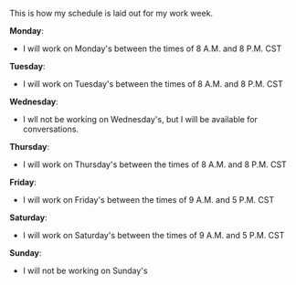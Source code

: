This is how my schedule is laid out for my work week.

**Monday**:
  - I will work on Monday's between the times of 8 A.M. and 8 P.M. CST

**Tuesday**:
  - I will work on Tuesday's between the times of 8 A.M. and 8 P.M. CST

**Wednesday**:
  - I wll not be working on Wednesday's, but I will be available for conversations.

**Thursday**:
  - I will work on Thursday's between the times of 8 A.M. and 8 P.M. CST

**Friday**:
  - I will work on Friday's between the times of 9 A.M. and 5 P.M. CST

**Saturday**:
  - I will work on Saturday's between the times of 9 A.M. and 5 P.M. CST

**Sunday**:
  - I will not be working on Sunday's
